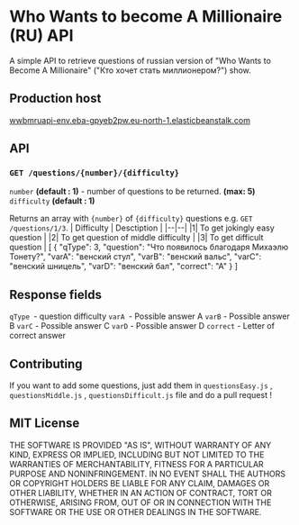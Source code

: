 # Who Wants to become A Millionaire (RU) API
A simple API to retrieve questions of russian version of "Who Wants to Become A Millionaire" ("Кто хочет стать миллионером?") show.
## Production host
[wwbmruapi-env.eba-gpyeb2pw.eu-north-1.elasticbeanstalk.com](wwbmruapi-env.eba-gpyeb2pw.eu-north-1.elasticbeanstalk.com)
## API
### `GET /questions/{number}/{difficulty}`
`number` **(default : 1)** - number of questions to be returned. **(max: 5)**
`difficulty` **(default : 1)** 

Returns an array with `{number}` of `{difficulty}` questions e.g. `GET /questions/1/3`.
| Difficulty | Desctiption |
|--|--|
|1| To get jokingly easy question |
|2| To get question of middle difficulty |
|3| To get difficult question |
    [
       {
		    "qType": 3,
		    "question": "Что появилось благодаря Михаэлю Тонету?",
		    "varA": "венский стул",
		    "varB": "венский вальс",
		    "varC": "венский шницель",
		    "varD": "венский бал",
		    "correct": "A"
	  }
    ]
## Response fields
`qType `- question difficulty
`varA `- Possible answer A
`varB` - Possible answer B
`varC` - Possible answer C
`varD` - Possible answer D
`correct` - Letter of correct answer
## Contributing
If you want to add some questions, just add them in `questionsEasy.js` ,  `questionsMiddle.js` ,  `questionsDifficult.js`   file and do a pull request !
## MIT License
THE SOFTWARE IS PROVIDED "AS IS", WITHOUT WARRANTY OF ANY KIND,
EXPRESS OR IMPLIED, INCLUDING BUT NOT LIMITED TO THE WARRANTIES OF
MERCHANTABILITY, FITNESS FOR A PARTICULAR PURPOSE AND
NONINFRINGEMENT. IN NO EVENT SHALL THE AUTHORS OR COPYRIGHT HOLDERS BE
LIABLE FOR ANY CLAIM, DAMAGES OR OTHER LIABILITY, WHETHER IN AN ACTION
OF CONTRACT, TORT OR OTHERWISE, ARISING FROM, OUT OF OR IN CONNECTION
WITH THE SOFTWARE OR THE USE OR OTHER DEALINGS IN THE SOFTWARE.
